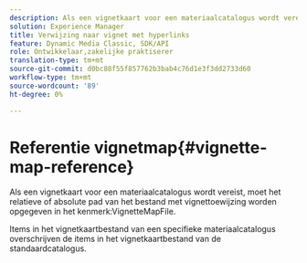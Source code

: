 ```yaml
---
description: Als een vignetkaart voor een materiaalcatalogus wordt vereist, moet het relatieve of absolute pad van het vignetkaartbestand worden opgegeven in het kenmerk VignetteMapFile.
solution: Experience Manager
title: Verwijzing naar vignet met hyperlinks
feature: Dynamic Media Classic, SDK/API
role: Ontwikkelaar,zakelijke praktiserer
translation-type: tm+mt
source-git-commit: d0bc88f55f857762b3bab4c76d1e3f3dd2733d60
workflow-type: tm+mt
source-wordcount: '89'
ht-degree: 0%

---
```



# Referentie vignetmap{#vignette-map-reference}

Als een vignetkaart voor een materiaalcatalogus wordt vereist, moet het relatieve of absolute pad van het bestand met vignettoewijzing worden opgegeven in het kenmerk:VignetteMapFile.

Items in het vignetkaartbestand van een specifieke materiaalcatalogus overschrijven de items in het vignetkaartbestand van de standaardcatalogus.
